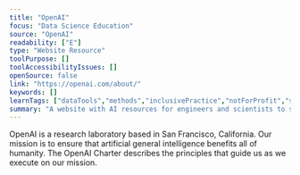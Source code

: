 ```yaml
---
title: "OpenAI"
focus: "Data Science Education"
source: "OpenAI"
readability: ["E"]
type: "Website Resource"
toolPurpose: []
toolAccessibilityIssues: []
openSource: false
link: "https://openai.com/about/"
keywords: []
learnTags: ["dataTools","methods","inclusivePractice","notForProfit","solution"]
summary: "A website with AI resources for engineers and scientists to support the development of AI that benefits humanity. "
---
```

OpenAI is a research laboratory based in San Francisco, California. Our mission is to ensure that artificial general intelligence benefits all of humanity. The OpenAI Charter describes the principles that guide us as we execute on our mission.
